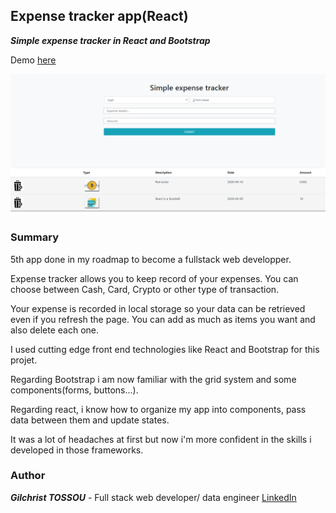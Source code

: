 ## Expense tracker app(React)

**_Simple expense tracker in React and Bootstrap_**

Demo [here](https://warm-sands-13457.herokuapp.com/)

![Expense Tracker app](src/img/example.jpg)

### Summary

<p>5th  app done in my roadmap to become a fullstack web developper. </p>
<p>Expense tracker allows you to keep record of your expenses. You can choose between Cash, Card, Crypto or other type 
of transaction.</p>
<p>Your expense is recorded in local storage so your data can be retrieved even if you refresh the page.
You can add as much as items you want and also delete each one.</p>

<p>I used cutting edge front end technologies like React and Bootstrap for this projet.</p>
<p>Regarding Bootstrap i am now familiar with the grid system and some components(forms, buttons...).</p>
<p>Regarding react, i know how to organize my app into components, pass data between them  and update states.</p>

It was a lot of headaches at first but now i'm more confident in the skills i developed in those frameworks.

### Author

**_Gilchrist TOSSOU_** - Full stack web developer/ data engineer [LinkedIn](https://linkedin.com/in/gilchrist-tossou-a9663743/)


